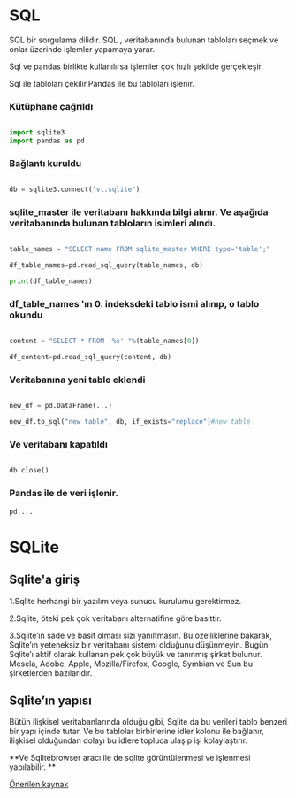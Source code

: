# SQL

SQL bir sorgulama dilidir. SQL ,   veritabanında bulunan tabloları seçmek ve onlar üzerinde işlemler yapamaya yarar. 

Sql ve pandas birlikte kullanılırsa işlemler çok hızlı şekilde gerçekleşir.

Sql ile tabloları çekilir.Pandas ile bu tabloları işlenir.

### Kütüphane çağrıldı

```python

import sqlite3
import pandas as pd 

```

### Bağlantı kuruldu

```python

db = sqlite3.connect("vt.sqlite")

```

### sqlite_master ile veritabanı hakkında bilgi alınır. Ve aşağıda veritabanında bulunan tabloların isimleri alındı.

```python

table_names = "SELECT name FROM sqlite_master WHERE type='table';"

df_table_names=pd.read_sql_query(table_names, db)

print(df_table_names)

```

### df_table_names 'ın 0. indeksdeki tablo ismi alınıp, o tablo okundu

```python

content = "SELECT * FROM '%s' "%(table_names[0])

df_content=pd.read_sql_query(content, db)

```

### Veritabanına yeni tablo eklendi

```python

new_df = pd.DataFrame(...)

new_df.to_sql("new table", db, if_exists="replace")#new table

```


### Ve veritabanı kapatıldı
```python

db.close()

```

### Pandas ile de veri işlenir.
```python
pd....
```

# SQLite

## Sqlite'a giriş
1.Sqlite herhangi bir yazılım veya sunucu kurulumu gerektirmez.

2.Sqlite, öteki pek çok veritabanı alternatifine göre basittir.

3.Sqlite’ın sade ve basit olması sizi yanıltmasın. Bu özelliklerine bakarak, Sqlite’ın yeteneksiz bir veritabanı sistemi olduğunu düşünmeyin. Bugün Sqlite’ı aktif olarak kullanan pek çok büyük ve tanınmış şirket bulunur. Mesela, Adobe, Apple, Mozilla/Firefox, Google, Symbian ve Sun bu şirketlerden bazılarıdır.

## Sqlite’ın yapısı

Bütün ilişkisel veritabanlarında olduğu gibi, Sqlite da bu verileri tablo benzeri bir yapı içinde tutar. Ve bu tablolar birbirlerine idler kolonu ile bağlanır, ilişkisel olduğundan dolayı bu idlere topluca ulaşıp işi kolaylaştırır.

**Ve Sqlitebrowser aracı ile de sqlite görüntülenmesi ve işlenmesi yapılabilir. **

[Önerilen kaynak](https://pandas.pydata.org/pandas-docs/stable/getting_started/comparison/comparison_with_sql.html)
